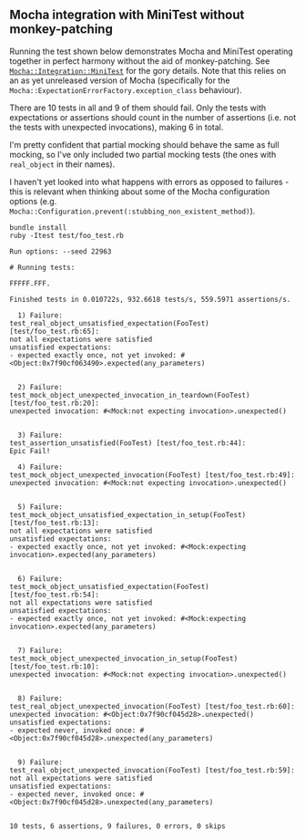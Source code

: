 ## Mocha integration with MiniTest without monkey-patching

Running the test shown below demonstrates Mocha and MiniTest operating together in perfect harmony without the aid of monkey-patching. See [`Mocha::Integration::MiniTest`](https://github.com/freerange/mocha-without-monkey-patching/blob/master/lib/mocha/integration/mini_test.rb) for the gory details. Note that this relies on an as yet unreleased version of Mocha (specifically for the  `Mocha::ExpectationErrorFactory.exception_class` behaviour).

There are 10 tests in all and 9 of them should fail. Only the tests with expectations or assertions should count in the number of assertions (i.e. not the tests with unexpected invocations), making 6 in total.

I'm pretty confident that partial mocking should behave the same as full mocking, so I've only included two partial mocking tests (the ones with `real_object` in their names).

I haven't yet looked into what happens with errors as opposed to failures - this is relevant when thinking about some of the Mocha configuration options (e.g. `Mocha::Configuration.prevent(:stubbing_non_existent_method)`).

```
bundle install
ruby -Itest test/foo_test.rb

Run options: --seed 22963

# Running tests:

FFFFF.FFF.

Finished tests in 0.010722s, 932.6618 tests/s, 559.5971 assertions/s.

  1) Failure:
test_real_object_unsatisfied_expectation(FooTest) [test/foo_test.rb:65]:
not all expectations were satisfied
unsatisfied expectations:
- expected exactly once, not yet invoked: #<Object:0x7f90cf063490>.expected(any_parameters)


  2) Failure:
test_mock_object_unexpected_invocation_in_teardown(FooTest) [test/foo_test.rb:20]:
unexpected invocation: #<Mock:not expecting invocation>.unexpected()


  3) Failure:
test_assertion_unsatisfied(FooTest) [test/foo_test.rb:44]:
Epic Fail!

  4) Failure:
test_mock_object_unexpected_invocation(FooTest) [test/foo_test.rb:49]:
unexpected invocation: #<Mock:not expecting invocation>.unexpected()


  5) Failure:
test_mock_object_unsatisfied_expectation_in_setup(FooTest) [test/foo_test.rb:13]:
not all expectations were satisfied
unsatisfied expectations:
- expected exactly once, not yet invoked: #<Mock:expecting invocation>.expected(any_parameters)


  6) Failure:
test_mock_object_unsatisfied_expectation(FooTest) [test/foo_test.rb:54]:
not all expectations were satisfied
unsatisfied expectations:
- expected exactly once, not yet invoked: #<Mock:expecting invocation>.expected(any_parameters)


  7) Failure:
test_mock_object_unexpected_invocation_in_setup(FooTest) [test/foo_test.rb:10]:
unexpected invocation: #<Mock:not expecting invocation>.unexpected()


  8) Failure:
test_real_object_unexpected_invocation(FooTest) [test/foo_test.rb:60]:
unexpected invocation: #<Object:0x7f90cf045d28>.unexpected()
unsatisfied expectations:
- expected never, invoked once: #<Object:0x7f90cf045d28>.unexpected(any_parameters)


  9) Failure:
test_real_object_unexpected_invocation(FooTest) [test/foo_test.rb:59]:
not all expectations were satisfied
unsatisfied expectations:
- expected never, invoked once: #<Object:0x7f90cf045d28>.unexpected(any_parameters)


10 tests, 6 assertions, 9 failures, 0 errors, 0 skips
```

